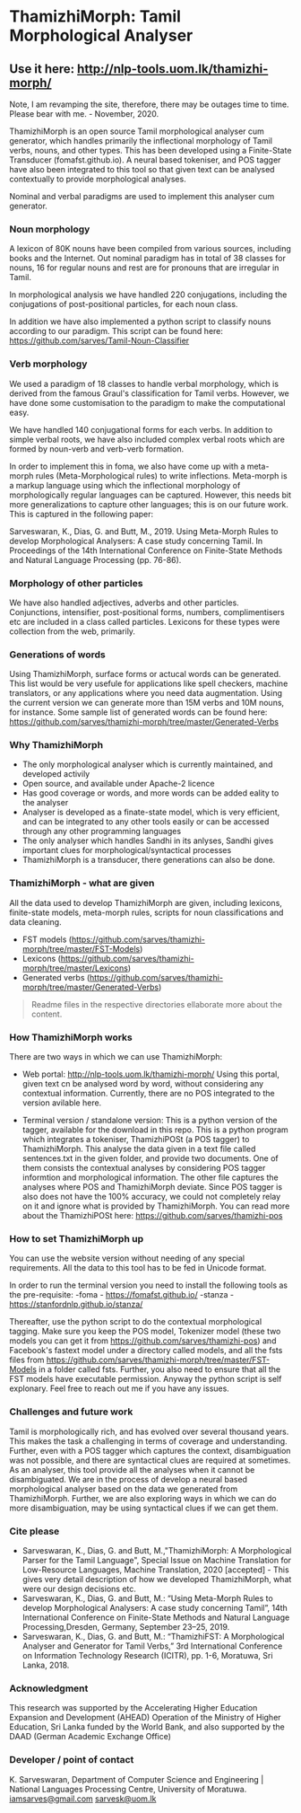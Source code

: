 # ThamizhiMorph: Tamil Morphological Analyser
## Use it here: http://nlp-tools.uom.lk/thamizhi-morph/ 
Note, I am revamping the site, therefore, there may be outages time to time. Please bear with me. - November, 2020.


ThamizhiMorph is an open source Tamil morphological analyser cum generator, which handles primarily the inflectional morphology of Tamil verbs, nouns, and other types. This has been developed using a Finite-State Transducer (fomafst.github.io). 
A neural based tokeniser, and POS tagger have also been integrated to this tool so that given text can be analysed contextually to provide morphological analyses.

Nominal and verbal paradigms are used to implement this analyser cum generator. 

### Noun morphology

A lexicon of 80K nouns have been compiled from various sources, including books and the Internet. Out nominal paradigm has in total of 38 classes for nouns, 16 for regular nouns and rest are for pronouns that are irregular in Tamil.

In morphological analysis we have handled 220 conjugations, including the conjugations of post-positional particles, for each noun class.

In addition we have also implemented a python script to classify nouns according to our paradigm. This script can be found here: https://github.com/sarves/Tamil-Noun-Classifier

### Verb morphology

We used a paradigm of 18 classes to handle verbal morphology, which is derived from the famous Graul's classification for Tamil verbs. However, we have done some customisation to the paradigm to make the computational easy. 

We have handled 140 conjugational forms for each verbs. In addition to simple verbal roots, we have also included complex verbal roots which are formed by noun-verb and verb-verb formation.

In order to implement this in foma, we also have come up with a meta-morph rules (Meta-Morphological rules) to write inflections. Meta-morph is a markup language using which the inflectional morphology of morphologically regular languages can be captured. However, this needs bit more generalizations to capture other languages; this is on our future work. This is captured in the following paper:

Sarveswaran, K., Dias, G. and Butt, M., 2019. Using Meta-Morph Rules to develop Morphological Analysers: A case study concerning Tamil. In Proceedings of the 14th International Conference on Finite-State Methods and Natural Language Processing (pp. 76-86).

### Morphology of other particles

We have also handled adjectives, adverbs and other particles. Conjunctions, intensifier, post-positional forms, numbers, complimentisers etc are included in a class called particles. Lexicons for these types were collection from the web, primarily.

### Generations of words

Using ThamizhiMorph, surface forms or actucal words can be generated. This list would be very usefule for applications like spell checkers, machine translators, or any applications where you need data augmentation. Using the current version we can generate more than 15M verbs and 10M nouns, for instance. Some sample list of generated words can be found here: https://github.com/sarves/thamizhi-morph/tree/master/Generated-Verbs

### Why ThamizhiMorph
- The only morphological analyser which is currently maintained, and developed activily
- Open source, and available under Apache-2 licence
- Has good coverage or words, and more words can be added eality to the analyser
- Analyser is developed as a finate-state model, which is very efficient, and can be integrated to any other tools easily or can be accessed through any other programming languages
- The only analyser which handles Sandhi in its anlyses, Sandhi gives important clues for morphological/syntactical processes
- ThamizhiMorph is a transducer, there generations can also be done. 

### ThamizhiMorph - what are given

All the data used to develop ThamizhiMorph are given, including lexicons, finite-state models, meta-morph rules, scripts for noun classifications and data cleaning.
- FST models (https://github.com/sarves/thamizhi-morph/tree/master/FST-Models)
- Lexicons (https://github.com/sarves/thamizhi-morph/tree/master/Lexicons)
- Generated verbs (https://github.com/sarves/thamizhi-morph/tree/master/Generated-Verbs) 
> Readme files in the respective directories ellaborate more about the content.

### How ThamizhiMorph works

There are two ways in which we can use ThamizhiMorph:
- Web portal: http://nlp-tools.uom.lk/thamizhi-morph/
Using this portal, given text cn be analysed word by word, without considering any contextual information. Currently, there are no POS integrated to the version avilable here.

- Terminal version / standalone version: This is a python version of the tagger, available for the download in this repo. This is a python program which integrates a tokeniser, ThamizhiPOSt (a POS tagger) to ThamizhiMorph. This analyse the data given in a text file called sentences.txt in the given folder, and provide two documents. One of them consists the contextual analyses by considering POS tagger informtion and morphological information. The other file captures the analyses where POS and ThamizhiMorph deviate. Since POS tagger is also does not have the 100% accuracy, we could not completely relay on it and ignore what is provided by ThamizhiMorph. You can read more about the ThamizhiPOSt here: https://github.com/sarves/thamizhi-pos

### How to set ThamizhiMorph up

You can use the website version without needing of any special requirements. All the data to this tool has to be fed in Unicode format. 

In order to run the terminal version you need to install the following tools as the pre-requisite:
-foma - https://fomafst.github.io/
-stanza - https://stanfordnlp.github.io/stanza/

Thereafter, use the python script to do the contextual morphological tagging. Make sure you keep the POS model, Tokenizer model (these two models you can get it from https://github.com/sarves/thamizhi-pos) and Facebook's fastext model under a directory called models, and all the fsts files from https://github.com/sarves/thamizhi-morph/tree/master/FST-Models in a folder called fsts. Further, you also need to ensure that all the FST models have executable permission. Anyway the python script is self explonary. Feel free to reach out me if you have any issues.

### Challenges and future work

Tamil is morphologically rich, and has evolved over several thousand years. This makes the task a challenging in terms of coverage and understanding. Further, even with a POS tagger which captures the context, disambiguation was not possible, and there are syntactical clues are required at sometimes. As an analyser, this tool provide all the analyses when it cannot be disambiguated. 
We are in the process of develop a neural based morphological analyser based on the data we generated from ThamizhiMorph. Further, we are also exploring ways in which we can do more disambiguation, may be using syntactical clues if we can get them. 

### Cite please

- Sarveswaran, K., Dias, G. and Butt, M.,"ThamizhiMorph: A Morphological Parser for the Tamil Language", Special Issue on Machine Translation for Low-Resource Languages, Machine Translation, 2020 [accepted] - This gives very detail description of how we developed ThamizhiMorph, what were our design decisions etc.
- Sarveswaran, K., Dias, G. and Butt, M.: “Using Meta-Morph Rules to develop Morphological Analysers: A case study concerning Tamil”, 14th International Conference on Finite-State Methods and Natural Language Processing,Dresden, Germany, September 23–25, 2019.
- Sarveswaran, K., Dias, G. and Butt, M.: “ThamizhiFST: A Morphological Analyser and Generator for Tamil Verbs,” 3rd International Conference on Information Technology Research (ICITR), pp. 1-6, Moratuwa, Sri Lanka, 2018.

### Acknowledgment

This research was supported by the Accelerating Higher Education Expansion and Development (AHEAD) Operation of the Ministry of Higher Education, Sri Lanka funded by the World Bank, and also supported by the DAAD (German Academic Exchange Office)


### Developer / point of contact

K. Sarveswaran, 
Department of Computer Science and Engineering |
National Languages Processing Centre,
University of Moratuwa.
iamsarves@gmail.com
sarvesk@uom.lk
